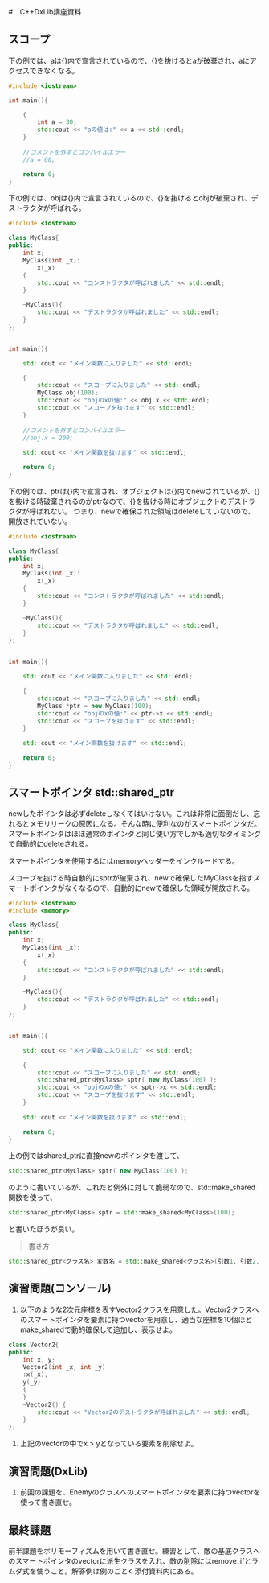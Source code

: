 #　C++DxLib講座資料

## スコープ

下の例では、aは{}内で宣言されているので、{}を抜けるとaが破棄され、aにアクセスできなくなる。

```cpp
#include <iostream>

int main(){

	{
		int a = 30;
		std::cout << "aの値は:" << a << std::endl;
	}
	
	//コメントを外すとコンパイルエラー
	//a = 60;

	return 0;
}
```

下の例では、objは{}内で宣言されているので、{}を抜けるとobjが破棄され、デストラクタが呼ばれる。

```cpp
#include <iostream>

class MyClass{
public:
	int x;
	MyClass(int _x):
		x(_x)
	{
		std::cout << "コンストラクタが呼ばれました" << std::endl;
	}

	~MyClass(){
		std::cout << "デストラクタが呼ばれました" << std::endl;
	}
};


int main(){

	std::cout << "メイン関数に入りました" << std::endl;

	{
		std::cout << "スコープに入りました" << std::endl;
		MyClass obj(100);
		std::cout << "objのxの値:" << obj.x << std::endl;
		std::cout << "スコープを抜けます" << std::endl;
	}
	
	//コメントを外すとコンパイルエラー
	//obj.x = 200;
	
	std::cout << "メイン関数を抜けます" << std::endl;

	return 0;
}
```

下の例では、ptrは{}内で宣言され、オブジェクトは{}内でnewされているが、{}を抜ける時破棄されるのがptrなので、{}を抜ける時にオブジェクトのデストラクタが呼ばれない。
つまり、newで確保された領域はdeleteしていないので、開放されていない。

```cpp
#include <iostream>

class MyClass{
public:
	int x;
	MyClass(int _x):
		x(_x)
	{
		std::cout << "コンストラクタが呼ばれました" << std::endl;
	}

	~MyClass(){
		std::cout << "デストラクタが呼ばれました" << std::endl;
	}
};


int main(){

	std::cout << "メイン関数に入りました" << std::endl;

	{
		std::cout << "スコープに入りました" << std::endl;
		MyClass *ptr = new MyClass(100);
		std::cout << "objのxの値:" << ptr->x << std::endl;
		std::cout << "スコープを抜けます" << std::endl;
	}
	
	std::cout << "メイン関数を抜けます" << std::endl;

	return 0;
}
```

## スマートポインタ std::shared_ptr

newしたポインタは必ずdeleteしなくてはいけない。これは非常に面倒だし、忘れるとメモリリークの原因になる。そんな時に便利なのがスマートポインタだ。  
スマートポインタはほぼ通常のポインタと同じ使い方でしかも適切なタイミングで自動的にdeleteされる。  

スマートポインタを使用するにはmemoryヘッダーをインクルードする。  

スコープを抜ける時自動的にsptrが破棄され、newで確保したMyClassを指すスマートポインタがなくなるので、自動的にnewで確保した領域が開放される。  

```cpp
#include <iostream>
#include <memory>

class MyClass{
public:
	int x;
	MyClass(int _x):
		x(_x)
	{
		std::cout << "コンストラクタが呼ばれました" << std::endl;
	}

	~MyClass(){
		std::cout << "デストラクタが呼ばれました" << std::endl;
	}
};


int main(){

	std::cout << "メイン関数に入りました" << std::endl;

	{
		std::cout << "スコープに入りました" << std::endl;
		std::shared_ptr<MyClass> sptr( new MyClass(100) );
		std::cout << "objのxの値:" << sptr->x << std::endl;
		std::cout << "スコープを抜けます" << std::endl;
	}
	
	std::cout << "メイン関数を抜けます" << std::endl;

	return 0;
}
```


上の例ではshared_ptrに直接newのポインタを渡して、  

```cpp
std::shared_ptr<MyClass> sptr( new MyClass(100) );
```

のように書いているが、これだと例外に対して脆弱なので、std::make_shared関数を使って、  

```cpp
std::shared_ptr<MyClass> sptr = std::make_shared<MyClass>(100);
```

と書いたほうが良い。  


>書き方

```cpp
std::shared_ptr<クラス名> 変数名 = std::make_shared<クラス名>(引数1, 引数2, ...);
```

## 演習問題(コンソール)

1. 以下のような2次元座標を表すVector2クラスを用意した。Vector2クラスへのスマートポインタを要素に持つvectorを用意し、適当な座標を10個ほどmake_sharedで動的確保して追加し、表示せよ。

```cpp
class Vector2{
public:
	int x, y;
	Vector2(int _x, int _y)
	:x(_x),
	y(_y)
	{
	}
	~Vector2() {
		std::cout << "Vector2のデストラクタが呼ばれました" << std::endl;
	}
};
```

1. 上記のvectorの中でx > yとなっている要素を削除せよ。


## 演習問題(DxLib)

1. 前回の課題を、Enemyのクラスへのスマートポインタを要素に持つvectorを使って書き直せ。  

##  最終課題
前半課題をポリモーフィズムを用いて書き直せ。練習として、敵の基底クラスへのスマートポインタのvectorに派生クラスを入れ、敵の削除にはremove_ifとラムダ式を使うこと。解答例は例のごとく添付資料内にある。  
